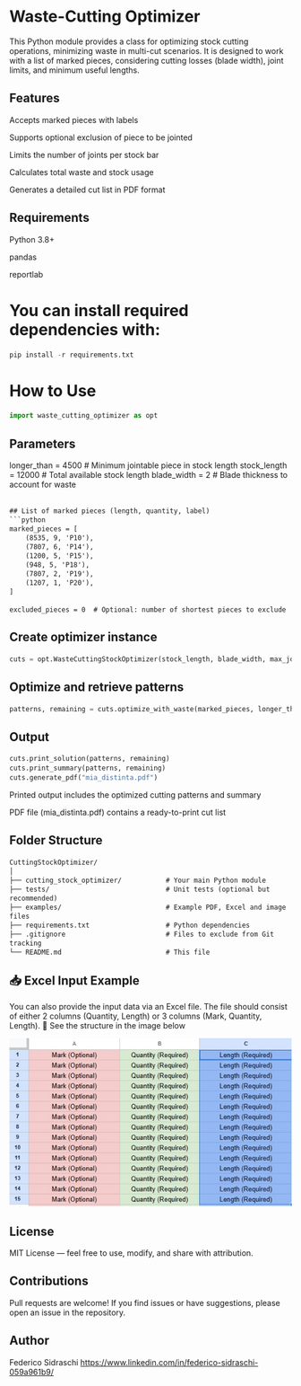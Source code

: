 # Waste-Cutting Optimizer
This Python module provides a class for optimizing stock cutting operations, minimizing waste in multi-cut scenarios. It is designed to work with a list of marked pieces, considering cutting losses (blade width), joint limits, and minimum useful lengths.

## Features
Accepts marked pieces with labels

Supports optional exclusion of piece to be jointed

Limits the number of joints per stock bar

Calculates total waste and stock usage

Generates a detailed cut list in PDF format

## Requirements
Python 3.8+

pandas

reportlab

# You can install required dependencies with:
```python
pip install -r requirements.txt
```

# How to Use
```python
import waste_cutting_optimizer as opt
```

## Parameters
longer_than = 4500          # Minimum jointable piece in stock length
stock_length = 12000        # Total available stock length
blade_width = 2             # Blade thickness to account for waste
```

## List of marked pieces (length, quantity, label)
```python
marked_pieces = [
    (8535, 9, 'P10'),
    (7807, 6, 'P14'),
    (1200, 5, 'P15'),
    (948, 5, 'P18'),
    (7807, 2, 'P19'),
    (1207, 1, 'P20'),
]

excluded_pieces = 0  # Optional: number of shortest pieces to exclude
```

## Create optimizer instance
```python
cuts = opt.WasteCuttingStockOptimizer(stock_length, blade_width, max_joints=3)
```

## Optimize and retrieve patterns
```python
patterns, remaining = cuts.optimize_with_waste(marked_pieces, longer_than)
```

## Output
```python
cuts.print_solution(patterns, remaining)
cuts.print_summary(patterns, remaining)
cuts.generate_pdf("mia_distinta.pdf")
```


Printed output includes the optimized cutting patterns and summary

PDF file (mia_distinta.pdf) contains a ready-to-print cut list

## Folder Structure
```
CuttingStockOptimizer/
│
├── cutting_stock_optimizer/           # Your main Python module
├── tests/                             # Unit tests (optional but recommended)
├── examples/                          # Example PDF, Excel and image files
├── requirements.txt                   # Python dependencies
├── .gitignore                         # Files to exclude from Git tracking
└── README.md                          # This file
```

## 📥 Excel Input Example
You can also provide the input data via an Excel file. The file should consist of either 2 columns (Quantity, Length) or 3 columns (Mark, Quantity, Length).
📸 See the structure in the image below

![Alt text](./examples/spreadsheet_structure.jpg)




## License
MIT License — feel free to use, modify, and share with attribution.

## Contributions
Pull requests are welcome! If you find issues or have suggestions, please open an issue in the repository.

## Author
Federico Sidraschi https://www.linkedin.com/in/federico-sidraschi-059a961b9/
